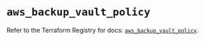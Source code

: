 # `aws_backup_vault_policy`

Refer to the Terraform Registry for docs: [`aws_backup_vault_policy`](https://registry.terraform.io/providers/hashicorp/aws/6.13.0/docs/resources/backup_vault_policy).
